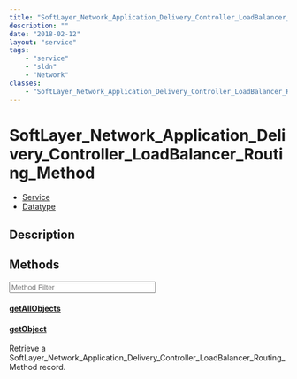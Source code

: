 ```yaml
---
title: "SoftLayer_Network_Application_Delivery_Controller_LoadBalancer_Routing_Method"
description: ""
date: "2018-02-12"
layout: "service"
tags:
    - "service"
    - "sldn"
    - "Network"
classes:
    - "SoftLayer_Network_Application_Delivery_Controller_LoadBalancer_Routing_Method"
---
```

# SoftLayer_Network_Application_Delivery_Controller_LoadBalancer_Routing_Method
<div id='service-datatype'>
    <ul id='sldn-reference-tabs'>
    <li id='service'> <a href='/reference/services/SoftLayer_Network_Application_Delivery_Controller_LoadBalancer_Routing_Method' >Service</a></li>    <li id='datatype'> <a href='/reference/datatypes/SoftLayer_Network_Application_Delivery_Controller_LoadBalancer_Routing_Method' >Datatype</a></li>
    </ul>
</div>

## Description






        
<div id="properties" class="content service-content">

## Methods

<div class="view-filters">
    <div class="clearfix">
        <div class="search-input-box">
            <input placeholder="Method Filter" onkeyup="titleSearch(inputId='edit-combine', divId='method-div', elementClass='method-row')" 
                type="text" id="edit-combine" value="" size="30" maxlength="128" class="form-text">
        </div>
    </div>
</div>

<div id="method-div">

<div class="method-row">

#### [getAllObjects](/reference/services/SoftLayer_Network_Application_Delivery_Controller_LoadBalancer_Routing_Method/getAllObjects)


</div>

<div class="method-row">

#### [getObject](/reference/services/SoftLayer_Network_Application_Delivery_Controller_LoadBalancer_Routing_Method/getObject)
Retrieve a SoftLayer_Network_Application_Delivery_Controller_LoadBalancer_Routing_Method record.

</div>
</div>

</div>

